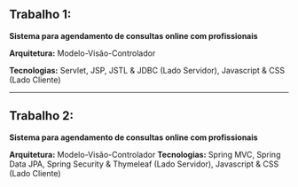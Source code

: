 ## Trabalho 1: 

**Sistema para agendamento de consultas online com profissionais**

**Arquitetura:** Modelo-Visão-Controlador

**Tecnologias:** Servlet, JSP, JSTL & JDBC (Lado Servidor), Javascript & CSS (Lado Cliente)

---

## Trabalho 2: 

**Sistema para agendamento de consultas online com profissionais**

**Arquitetura:** Modelo-Visão-Controlador
**Tecnologias:** Spring MVC, Spring Data JPA, Spring Security & Thymeleaf (Lado Servidor), Javascript & CSS (Lado Cliente)
